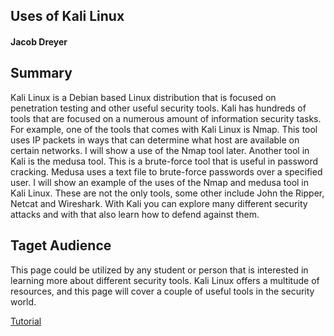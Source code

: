 ## Uses of Kali Linux
#### Jacob Dreyer

## Summary
Kali Linux is a Debian based Linux distribution that is focused on penetration testing and other useful security tools. Kali has hundreds of tools that are focused on a numerous amount of information security tasks. For example, one of the tools that comes with Kali Linux is Nmap. This tool uses IP packets in ways that can determine what host are available on certain networks. I will show a use of the Nmap tool later. Another tool in Kali is the medusa tool. This is a brute-force tool that is useful in password cracking. Medusa uses a text file to brute-force passwords over a specified user. I will show an example of the uses of the Nmap and medusa tool in Kali Linux. These are not the only tools, some other include John the Ripper, Netcat and Wireshark. With Kali you can explore many different security attacks and with that also learn how to defend against them. 

## Taget Audience
This page could be utilized by any student or person that is interested in learning more about different security tools. Kali Linux offers a multitude of resources, and this page will cover a couple of useful tools in the security world.

[Tutorial](Tutorial.md)
